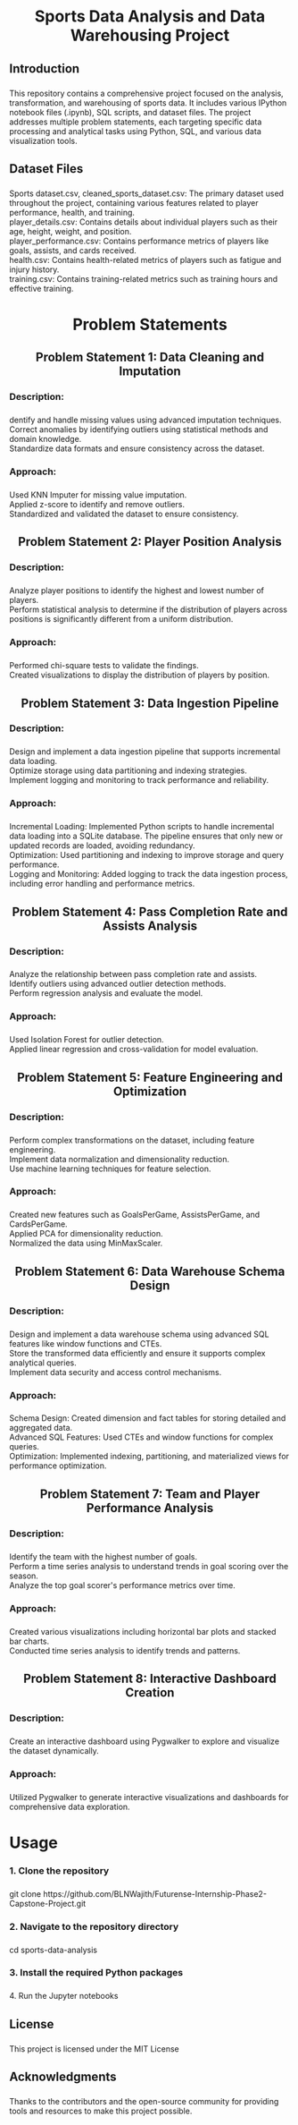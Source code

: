 <h1 align="center">Sports Data Analysis and Data Warehousing Project</h1>

###

<h2 align="left">Introduction</h2>

###

<p align="left">This repository contains a comprehensive project focused on the analysis, transformation, and warehousing of sports data. It includes various IPython notebook files (.ipynb), SQL scripts, and dataset files. The project addresses multiple problem statements, each targeting specific data processing and analytical tasks using Python, SQL, and various data visualization tools.</p>

###

<h2 align="left">Dataset Files</h2>

###

<p align="left">Sports dataset.csv, cleaned_sports_dataset.csv: The primary dataset used throughout the project, containing various features related to player performance, health, and training.<br>player_details.csv: Contains details about individual players such as their age, height, weight, and position.<br>player_performance.csv: Contains performance metrics of players like goals, assists, and cards received.<br>health.csv: Contains health-related metrics of players such as fatigue and injury history.<br>training.csv: Contains training-related metrics such as training hours and effective training.</p>

###

<h1 align="center">Problem Statements</h1>

###

<h2 align="center">Problem Statement 1: Data Cleaning and Imputation</h2>

###

<h3 align="left">Description:</h3>

###

<p align="left">dentify and handle missing values using advanced imputation techniques.<br>Correct anomalies by identifying outliers using statistical methods and domain knowledge.<br>Standardize data formats and ensure consistency across the dataset.</p>

###

<h3 align="left">Approach:</h3>

###

<p align="left">Used KNN Imputer for missing value imputation.<br>Applied z-score to identify and remove outliers.<br>Standardized and validated the dataset to ensure consistency.</p>

###

<h2 align="center">Problem Statement 2: Player Position Analysis</h2>

###

<h3 align="left">Description:</h3>

###

<p align="left">Analyze player positions to identify the highest and lowest number of players.<br>Perform statistical analysis to determine if the distribution of players across positions is significantly different from a uniform distribution.</p>

###

<h3 align="left">Approach:</h3>

###

<p align="left">Performed chi-square tests to validate the findings.<br>Created visualizations to display the distribution of players by position.</p>

###

<h2 align="center">Problem Statement 3: Data Ingestion Pipeline</h2>

###

<h3 align="left">Description:</h3>

###

<p align="left">Design and implement a data ingestion pipeline that supports incremental data loading.<br>Optimize storage using data partitioning and indexing strategies.<br>Implement logging and monitoring to track performance and reliability.</p>

###

<h3 align="left">Approach:</h3>

###

<p align="left">Incremental Loading: Implemented Python scripts to handle incremental data loading into a SQLite database. The pipeline ensures that only new or updated records are loaded, avoiding redundancy.<br>Optimization: Used partitioning and indexing to improve storage and query performance.<br>Logging and Monitoring: Added logging to track the data ingestion process, including error handling and performance metrics.</p>

###

<h2 align="center">Problem Statement 4: Pass Completion Rate and Assists Analysis</h2>

###

<h3 align="left">Description:</h3>

###

<p align="left">Analyze the relationship between pass completion rate and assists.<br>Identify outliers using advanced outlier detection methods.<br>Perform regression analysis and evaluate the model.</p>

###

<h3 align="left">Approach:</h3>

###

<p align="left">Used Isolation Forest for outlier detection.<br>Applied linear regression and cross-validation for model evaluation.</p>

###

<h2 align="center">Problem Statement 5: Feature Engineering and Optimization</h2>

###

<h3 align="left">Description:</h3>

###

<p align="left">Perform complex transformations on the dataset, including feature engineering.<br>Implement data normalization and dimensionality reduction.<br>Use machine learning techniques for feature selection.</p>

###

<h3 align="left">Approach:</h3>

###

<p align="left">Created new features such as GoalsPerGame, AssistsPerGame, and CardsPerGame.<br>Applied PCA for dimensionality reduction.<br>Normalized the data using MinMaxScaler.</p>

###

<h2 align="center">Problem Statement 6: Data Warehouse Schema Design</h2>

###

<h3 align="left">Description:</h3>

###

<p align="left">Design and implement a data warehouse schema using advanced SQL features like window functions and CTEs.<br>Store the transformed data efficiently and ensure it supports complex analytical queries.<br>Implement data security and access control mechanisms.</p>

###

<h3 align="left">Approach:</h3>

###

<p align="left">Schema Design: Created dimension and fact tables for storing detailed and aggregated data.<br>Advanced SQL Features: Used CTEs and window functions for complex queries.<br>Optimization: Implemented indexing, partitioning, and materialized views for performance optimization.</p>

###

<h2 align="center">Problem Statement 7: Team and Player Performance Analysis</h2>

###

<h3 align="left">Description:</h3>

###

<p align="left">Identify the team with the highest number of goals.<br>Perform a time series analysis to understand trends in goal scoring over the season.<br>Analyze the top goal scorer's performance metrics over time.</p>

###

<h3 align="left">Approach:</h3>

###

<p align="left">Created various visualizations including horizontal bar plots and stacked bar charts.<br>Conducted time series analysis to identify trends and patterns.</p>

###

<h2 align="center">Problem Statement 8: Interactive Dashboard Creation</h2>

###

<h3 align="left">Description:</h3>

###

<p align="left">Create an interactive dashboard using Pygwalker to explore and visualize the dataset dynamically.</p>

###

<h3 align="left">Approach:</h3>

###

<p align="left">Utilized Pygwalker to generate interactive visualizations and dashboards for comprehensive data exploration.</p>

###

<h1 align="left">Usage</h1>

###

<h3 align="left">1. Clone the repository</h3>

###

<p align="left">git clone https://github.com/BLNWajith/Futurense-Internship-Phase2-Capstone-Project.git</p>

###

<h3 align="left">2. Navigate to the repository directory</h3>

###

<p align="left">cd sports-data-analysis</p>

###

<h3 align="left">3. Install the required Python packages</h3>

###

<p align="left">4. Run the Jupyter notebooks</p>

###

<h2 align="left">License</h2>

###

<p align="left">This project is licensed under the MIT License</p>

###

<h2 align="left">Acknowledgments</h2>

###

<p align="left">Thanks to the contributors and the open-source community for providing tools and resources to make this project possible.</p>

###
